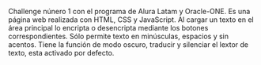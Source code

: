 Challenge núnero 1 con el programa de Alura Latam y Oracle-ONE.
Es una página web realizada con HTML, CSS y JavaScript.
Al cargar un texto en el área principal lo encripta o desencripta mediante los botones correspondientes.
Sólo permite texto en minúsculas, espacios y sin acentos.
Tiene la función de modo oscuro, traducir y silenciar el lextor de texto, esta activado por defecto.

